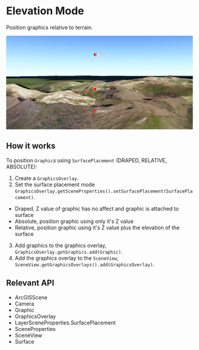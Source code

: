 # Elevation Mode

Position graphics relative to terrain.

<img src="ElevationMode.png"/>

## How it works

To position `Graphic`s using `SurfacePlacement` (DRAPED, RELATIVE, ABSOLUTE):


  1. Create a `GraphicsOverlay`.
  2. Set the surface placement mode `GraphicsOverlay.getSceneProperties().setSurfacePlacement(SurfacePlacement)`.
  * Draped, Z value of graphic has no affect and graphic is attached to surface
  * Absolute, position graphic using only it's Z value
  * Relative, position graphic using it's Z value plus the elevation of the surface
  3. Add graphics to the graphics overlay, `GraphicsOverlay.getGraphics.add(Graphic)`.
  4. Add the graphics overlay to the `SceneView`, `SceneView.getGraphicsOverlays().add(GraphicsOverlay)`.


## Relevant API


  * ArcGISScene
  * Camera
  * Graphic
  * GraphicsOverlay
  * LayerSceneProperties.SurfacePlacement
  * SceneProperties
  * SceneView
  * Surface



